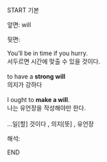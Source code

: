 START
기본

앞면:
will


뒷면:
<div>You’ll be in time if you hurry. </div><div>서두르면 시간에 맞출 수 있을 것이다.</div><div><br></div><div><div>to have a <b>strong will</b> </div><div>의지가 강하다</div></div><div><br></div><div><div>I ought to <b>make a will</b>. </div><div>나는 유언장을 작성해야만 한다.</div></div><div><br></div><div><span>…</span>일<span>[할]</span> 것이다<span> , </span>의지[뜻] , 유언장</div>


해석:
<!--ID: 1746614454968-->
END